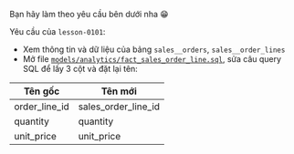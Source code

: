 Bạn hãy làm theo yêu cầu bên dưới nha 😁

Yêu cầu của `lesson-0101`:
- Xem thông tin và dữ liệu của bảng `sales__orders`, `sales__order_lines`
- Mở file [`models/analytics/fact_sales_order_line.sql`](../models/analytics/fact_sales_order_line.sql), sửa câu query SQL để lấy 3 cột và đặt lại tên:


| Tên gốc       | Tên mới             |
|---------------|---------------------|
| order_line_id | sales_order_line_id |
| quantity      | quantity            |
| unit_price    | unit_price          |
